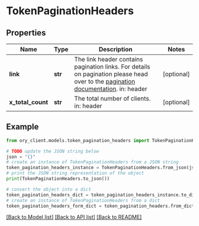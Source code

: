 # TokenPaginationHeaders


## Properties

Name | Type | Description | Notes
------------ | ------------- | ------------- | -------------
**link** | **str** | The link header contains pagination links.  For details on pagination please head over to the [pagination documentation](https://www.ory.sh/docs/ecosystem/api-design#pagination).  in: header | [optional] 
**x_total_count** | **str** | The total number of clients.  in: header | [optional] 

## Example

```python
from ory_client.models.token_pagination_headers import TokenPaginationHeaders

# TODO update the JSON string below
json = "{}"
# create an instance of TokenPaginationHeaders from a JSON string
token_pagination_headers_instance = TokenPaginationHeaders.from_json(json)
# print the JSON string representation of the object
print(TokenPaginationHeaders.to_json())

# convert the object into a dict
token_pagination_headers_dict = token_pagination_headers_instance.to_dict()
# create an instance of TokenPaginationHeaders from a dict
token_pagination_headers_form_dict = token_pagination_headers.from_dict(token_pagination_headers_dict)
```
[[Back to Model list]](../README.md#documentation-for-models) [[Back to API list]](../README.md#documentation-for-api-endpoints) [[Back to README]](../README.md)


